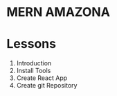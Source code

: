 # MERN AMAZONA
# Lessons
1. Introduction
2. Install Tools
3. Create React App
4. Create git Repository